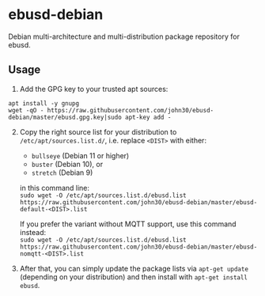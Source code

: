 # ebusd-debian
Debian multi-architecture and multi-distribution package repository for ebusd.

## Usage

1. Add the GPG key to your trusted apt sources:  
  ```
  apt install -y gnupg
  wget -qO - https://raw.githubusercontent.com/john30/ebusd-debian/master/ebusd.gpg.key|sudo apt-key add -
  ```

2. Copy the right source list for your distribution to `/etc/apt/sources.list.d/`, i.e. replace `<DIST>` with either:  
    * `bullseye` (Debian 11 or higher)
    * `buster` (Debian 10), or
    * `stretch` (Debian 9)

   in this command line:  
   `sudo wget -O /etc/apt/sources.list.d/ebusd.list https://raw.githubusercontent.com/john30/ebusd-debian/master/ebusd-default-<DIST>.list`

   If you prefer the variant without MQTT support, use this command instead:  
   `sudo wget -O /etc/apt/sources.list.d/ebusd.list https://raw.githubusercontent.com/john30/ebusd-debian/master/ebusd-nomqtt-<DIST>.list`

3. After that, you can simply update the package lists via `apt-get update` (depending on your distribution) and then
   install with `apt-get install ebusd`.

